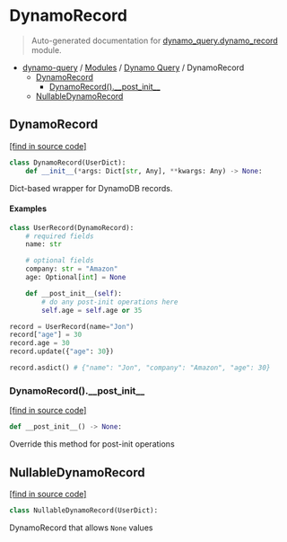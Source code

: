 # DynamoRecord

> Auto-generated documentation for [dynamo_query.dynamo_record](https://github.com/altitudenetworks/dynamoquery/blob/master/dynamo_query/dynamo_record.py) module.

- [dynamo-query](../README.md#dynamoquery) / [Modules](../MODULES.md#dynamo-query-modules) / [Dynamo Query](index.md#dynamo-query) / DynamoRecord
    - [DynamoRecord](#dynamorecord)
        - [DynamoRecord().\_\_post\_init\_\_](#dynamorecord__post_init__)
    - [NullableDynamoRecord](#nullabledynamorecord)

## DynamoRecord

[[find in source code]](https://github.com/altitudenetworks/dynamoquery/blob/master/dynamo_query/dynamo_record.py#L9)

```python
class DynamoRecord(UserDict):
    def __init__(*args: Dict[str, Any], **kwargs: Any) -> None:
```

Dict-based wrapper for DynamoDB records.

#### Examples

```python
class UserRecord(DynamoRecord):
    # required fields
    name: str

    # optional fields
    company: str = "Amazon"
    age: Optional[int] = None

    def __post_init__(self):
        # do any post-init operations here
        self.age = self.age or 35

record = UserRecord(name="Jon")
record["age"] = 30
record.age = 30
record.update({"age": 30})

record.asdict() # {"name": "Jon", "company": "Amazon", "age": 30}
```

### DynamoRecord().\_\_post\_init\_\_

[[find in source code]](https://github.com/altitudenetworks/dynamoquery/blob/master/dynamo_query/dynamo_record.py#L58)

```python
def __post_init__() -> None:
```

Override this method for post-init operations

## NullableDynamoRecord

[[find in source code]](https://github.com/altitudenetworks/dynamoquery/blob/master/dynamo_query/dynamo_record.py#L244)

```python
class NullableDynamoRecord(UserDict):
```

DynamoRecord that allows `None` values
